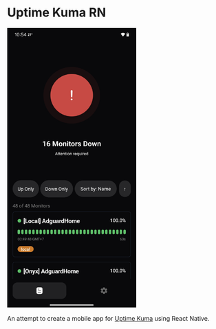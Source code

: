 # Uptime Kuma RN

<img src="static/preview.jpg" width="300" alt="preview" />

An attempt to create a mobile app for [Uptime Kuma](https://github.com/louislam/uptime-kuma) using React Native.

